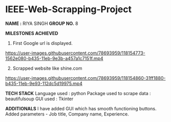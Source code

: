 # IEEE-Web-Scrapping-Project
**NAME :** RIYA SINGH
**GROUP NO.** 8

**MILESTONES ACHIEVED**
1. First Google url is displayed.
 
 https://user-images.githubusercontent.com/78693959/118154773-1562e080-b435-11eb-9e3b-a457a1c7151f.mp4


2. Scrapped website like shine.com
   
  https://user-images.githubusercontent.com/78693959/118154860-31ff1880-b435-11eb-9e93-112dc5d19975.mp4



**TECH STACK**
 Language used : python
 Package used to scrape data : beautifulsoup
 GUI used : Tkinter
 
 **ADDITIONALS**
 I have added GUI which has smooth functioning buttons.
 Added parameters - Job title, Company name, Experience.
 
 

